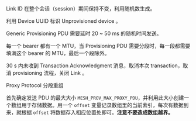 

Link ID 在整个会话（session）期间保持不变，利用随机数生成。

利用 Device UUID 标识 Unprovisioned device 。

Generic Provisioning PDU 需要延时 20 ~ 50 ms 的随机时间发送。

每一个 bearer 都有一个 MTU，当 Provisioning PDU 需要分段时，每一段都需要填满这个 bearer 的 MTU，最后一个段除外。

30 s 内未收到 Transaction Acknowledgment 消息，取消本次 transaction，取消 provisioning 流程，关闭 Link 。







Proxy Protocol  分段重组

首先确定发送 PDU 的最大大小 `MESH_PROV_MAX_PROXY_PDU`，并利用此大小创建一个数组用于存储数据。用一个 `offset` 变量记录数组里的当前索引，每次有数据到来，就根据 `offset` 将数据存入相应位置处即可。**注意不要造成数组越界。**

